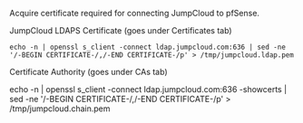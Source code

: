 Acquire certificate required for connecting JumpCloud to pfSense.

JumpCloud LDAPS Certificate (goes under Certificates tab)

```shell
echo -n | openssl s_client -connect ldap.jumpcloud.com:636 | sed -ne '/-BEGIN CERTIFICATE-/,/-END CERTIFICATE-/p' > /tmp/jumpcloud.ldap.pem
```

Certificate Authority (goes under CAs tab)

echo -n | openssl s_client -connect ldap.jumpcloud.com:636 -showcerts | sed -ne '/-BEGIN CERTIFICATE-/,/-END CERTIFICATE-/p' > /tmp/jumpcloud.chain.pem
